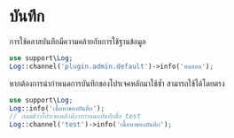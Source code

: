 # บันทึก
การใช้คลาสบันทึกมีความคล้ายกับการใช้ฐานข้อมูล
```php
use support\Log;
Log::channel('plugin.admin.default')->info('ทดสอบ');
```

หากต้องการนำกำหนดการบันทึกของโปรเจคหลักมาใช้ซ้ำ สามารถใช้ได้โดยตรง
```php
use support\Log;
Log::info('เนื้อหาของบันทึก');
// สมมติว่าโปรเจคหลักมีการกำหนดบันทึกชื่อ test
Log::channel('test')->info('เนื้อหาของบันทึก');
```
